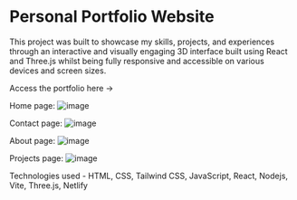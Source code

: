 # Personal Portfolio Website

This project was built to showcase my skills, projects, and experiences through an interactive and visually engaging 3D interface built using React and Three.js whilst being fully responsive and accessible on various devices and screen sizes.

Access the portfolio here -> 

Home page: 
![image](https://github.com/parathaprat/threedportfolio/assets/84290855/469155d6-67e6-485b-aa51-91241764e7ba)

Contact page:
![image](https://github.com/parathaprat/threedportfolio/assets/84290855/61d0eda3-9fee-4ca9-8a75-071aacced6f1)

About page:
![image](https://github.com/parathaprat/threedportfolio/assets/84290855/dd478aca-e9b3-4645-9d39-951d62935674)

Projects page:
![image](https://github.com/parathaprat/threedportfolio/assets/84290855/fa3edfdb-95a4-40d5-81d0-79f86419dacf)


Technologies used - HTML, CSS, Tailwind CSS, JavaScript, React, Nodejs, Vite, Three.js, Netlify


